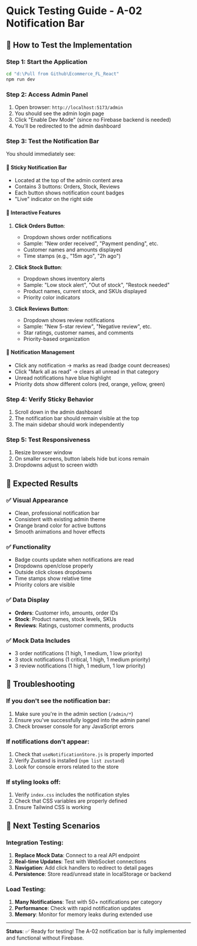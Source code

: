 # Quick Testing Guide - A-02 Notification Bar

## 🧪 How to Test the Implementation

### Step 1: Start the Application
```bash
cd "d:\Pull from Github\Ecommerce_FL_React"
npm run dev
```

### Step 2: Access Admin Panel
1. Open browser: `http://localhost:5173/admin`
2. You should see the admin login page
3. Click "Enable Dev Mode" (since no Firebase backend is needed)
4. You'll be redirected to the admin dashboard

### Step 3: Test the Notification Bar
You should immediately see:

#### 🔹 **Sticky Notification Bar**
- Located at the top of the admin content area
- Contains 3 buttons: Orders, Stock, Reviews
- Each button shows notification count badges
- "Live" indicator on the right side

#### 🔹 **Interactive Features**
1. **Click Orders Button**:
   - Dropdown shows order notifications
   - Sample: "New order received", "Payment pending", etc.
   - Customer names and amounts displayed
   - Time stamps (e.g., "15m ago", "2h ago")

2. **Click Stock Button**:
   - Dropdown shows inventory alerts
   - Sample: "Low stock alert", "Out of stock", "Restock needed"
   - Product names, current stock, and SKUs displayed
   - Priority color indicators

3. **Click Reviews Button**:
   - Dropdown shows review notifications
   - Sample: "New 5-star review", "Negative review", etc.
   - Star ratings, customer names, and comments
   - Priority-based organization

#### 🔹 **Notification Management**
- Click any notification → marks as read (badge count decreases)
- Click "Mark all as read" → clears all unread in that category
- Unread notifications have blue highlight
- Priority dots show different colors (red, orange, yellow, green)

### Step 4: Verify Sticky Behavior
1. Scroll down in the admin dashboard
2. The notification bar should remain visible at the top
3. The main sidebar should work independently

### Step 5: Test Responsiveness
1. Resize browser window
2. On smaller screens, button labels hide but icons remain
3. Dropdowns adjust to screen width

## 🎯 Expected Results

### ✅ **Visual Appearance**
- Clean, professional notification bar
- Consistent with existing admin theme
- Orange brand color for active buttons
- Smooth animations and hover effects

### ✅ **Functionality**
- Badge counts update when notifications are read
- Dropdowns open/close properly
- Outside click closes dropdowns
- Time stamps show relative time
- Priority colors are visible

### ✅ **Data Display**
- **Orders**: Customer info, amounts, order IDs
- **Stock**: Product names, stock levels, SKUs  
- **Reviews**: Ratings, customer comments, products

### ✅ **Mock Data Includes**
- 3 order notifications (1 high, 1 medium, 1 low priority)
- 3 stock notifications (1 critical, 1 high, 1 medium priority)
- 3 review notifications (1 high, 1 medium, 1 low priority)

## 🚨 Troubleshooting

### If you don't see the notification bar:
1. Make sure you're in the admin section (`/admin/*`)
2. Ensure you've successfully logged into the admin panel
3. Check browser console for any JavaScript errors

### If notifications don't appear:
1. Check that `useNotificationStore.js` is properly imported
2. Verify Zustand is installed (`npm list zustand`)
3. Look for console errors related to the store

### If styling looks off:
1. Verify `index.css` includes the notification styles
2. Check that CSS variables are properly defined
3. Ensure Tailwind CSS is working

## 🔄 Next Testing Scenarios

### Integration Testing:
1. **Replace Mock Data**: Connect to a real API endpoint
2. **Real-time Updates**: Test with WebSocket connections
3. **Navigation**: Add click handlers to redirect to detail pages
4. **Persistence**: Store read/unread state in localStorage or backend

### Load Testing:
1. **Many Notifications**: Test with 50+ notifications per category
2. **Performance**: Check with rapid notification updates
3. **Memory**: Monitor for memory leaks during extended use

---

**Status**: ✅ Ready for testing! The A-02 notification bar is fully implemented and functional without Firebase.
